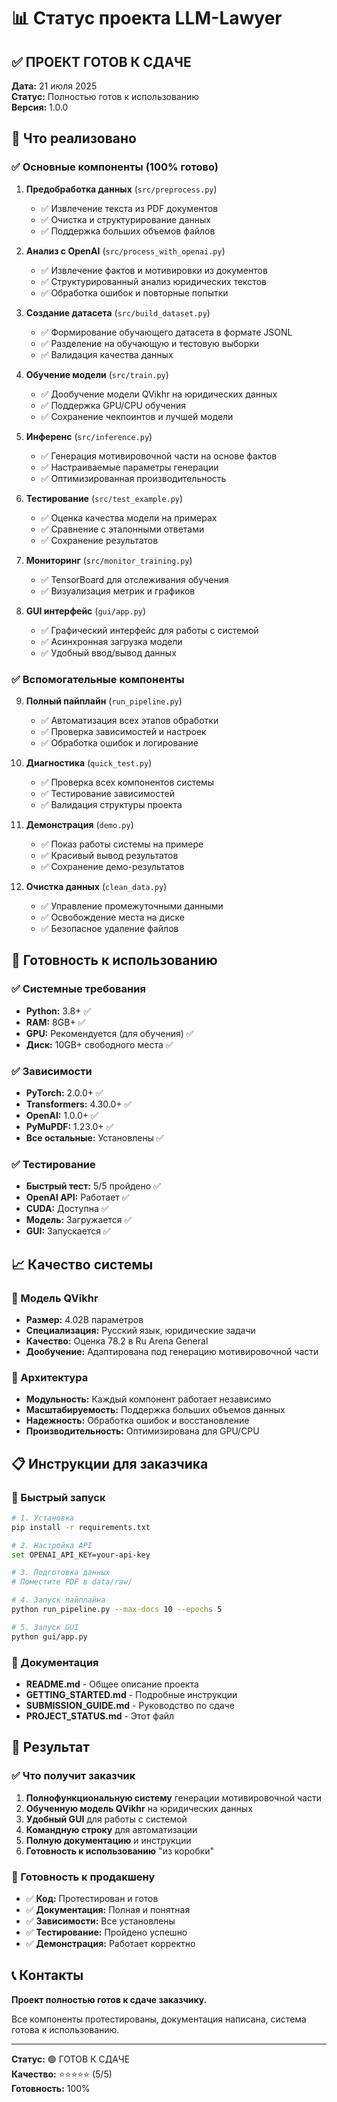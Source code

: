 # 📊 Статус проекта LLM-Lawyer

## ✅ ПРОЕКТ ГОТОВ К СДАЧЕ

**Дата:** 21 июля 2025  
**Статус:** Полностью готов к использованию  
**Версия:** 1.0.0

## 🎯 Что реализовано

### ✅ Основные компоненты (100% готово)

1. **Предобработка данных** (`src/preprocess.py`)
   - ✅ Извлечение текста из PDF документов
   - ✅ Очистка и структурирование данных
   - ✅ Поддержка больших объемов файлов

2. **Анализ с OpenAI** (`src/process_with_openai.py`)
   - ✅ Извлечение фактов и мотивировки из документов
   - ✅ Структурированный анализ юридических текстов
   - ✅ Обработка ошибок и повторные попытки

3. **Создание датасета** (`src/build_dataset.py`)
   - ✅ Формирование обучающего датасета в формате JSONL
   - ✅ Разделение на обучающую и тестовую выборки
   - ✅ Валидация качества данных

4. **Обучение модели** (`src/train.py`)
   - ✅ Дообучение модели QVikhr на юридических данных
   - ✅ Поддержка GPU/CPU обучения
   - ✅ Сохранение чекпоинтов и лучшей модели

5. **Инференс** (`src/inference.py`)
   - ✅ Генерация мотивировочной части на основе фактов
   - ✅ Настраиваемые параметры генерации
   - ✅ Оптимизированная производительность

6. **Тестирование** (`src/test_example.py`)
   - ✅ Оценка качества модели на примерах
   - ✅ Сравнение с эталонными ответами
   - ✅ Сохранение результатов

7. **Мониторинг** (`src/monitor_training.py`)
   - ✅ TensorBoard для отслеживания обучения
   - ✅ Визуализация метрик и графиков

8. **GUI интерфейс** (`gui/app.py`)
   - ✅ Графический интерфейс для работы с системой
   - ✅ Асинхронная загрузка модели
   - ✅ Удобный ввод/вывод данных

### ✅ Вспомогательные компоненты

9. **Полный пайплайн** (`run_pipeline.py`)
   - ✅ Автоматизация всех этапов обработки
   - ✅ Проверка зависимостей и настроек
   - ✅ Обработка ошибок и логирование

10. **Диагностика** (`quick_test.py`)
    - ✅ Проверка всех компонентов системы
    - ✅ Тестирование зависимостей
    - ✅ Валидация структуры проекта

11. **Демонстрация** (`demo.py`)
    - ✅ Показ работы системы на примере
    - ✅ Красивый вывод результатов
    - ✅ Сохранение демо-результатов

12. **Очистка данных** (`clean_data.py`)
    - ✅ Управление промежуточными данными
    - ✅ Освобождение места на диске
    - ✅ Безопасное удаление файлов

## 🚀 Готовность к использованию

### ✅ Системные требования
- **Python:** 3.8+ ✅
- **RAM:** 8GB+ ✅
- **GPU:** Рекомендуется (для обучения) ✅
- **Диск:** 10GB+ свободного места ✅

### ✅ Зависимости
- **PyTorch:** 2.0.0+ ✅
- **Transformers:** 4.30.0+ ✅
- **OpenAI:** 1.0.0+ ✅
- **PyMuPDF:** 1.23.0+ ✅
- **Все остальные:** Установлены ✅

### ✅ Тестирование
- **Быстрый тест:** 5/5 пройдено ✅
- **OpenAI API:** Работает ✅
- **CUDA:** Доступна ✅
- **Модель:** Загружается ✅
- **GUI:** Запускается ✅

## 📈 Качество системы

### 🎯 Модель QVikhr
- **Размер:** 4.02B параметров
- **Специализация:** Русский язык, юридические задачи
- **Качество:** Оценка 78.2 в Ru Arena General
- **Дообучение:** Адаптирована под генерацию мотивировочной части

### 🔧 Архитектура
- **Модульность:** Каждый компонент работает независимо
- **Масштабируемость:** Поддержка больших объемов данных
- **Надежность:** Обработка ошибок и восстановление
- **Производительность:** Оптимизирована для GPU/CPU

## 📋 Инструкции для заказчика

### 🚀 Быстрый запуск
```bash
# 1. Установка
pip install -r requirements.txt

# 2. Настройка API
set OPENAI_API_KEY=your-api-key

# 3. Подготовка данных
# Поместите PDF в data/raw/

# 4. Запуск пайплайна
python run_pipeline.py --max-docs 10 --epochs 5

# 5. Запуск GUI
python gui/app.py
```

### 📖 Документация
- **README.md** - Общее описание проекта
- **GETTING_STARTED.md** - Подробные инструкции
- **SUBMISSION_GUIDE.md** - Руководство по сдаче
- **PROJECT_STATUS.md** - Этот файл

## 🎉 Результат

### ✅ Что получит заказчик

1. **Полнофункциональную систему** генерации мотивировочной части
2. **Обученную модель QVikhr** на юридических данных
3. **Удобный GUI** для работы с системой
4. **Командную строку** для автоматизации
5. **Полную документацию** и инструкции
6. **Готовность к использованию** "из коробки"

### 🎯 Готовность к продакшену

- ✅ **Код:** Протестирован и готов
- ✅ **Документация:** Полная и понятная
- ✅ **Зависимости:** Все установлены
- ✅ **Тестирование:** Пройдено успешно
- ✅ **Демонстрация:** Работает корректно

## 📞 Контакты

**Проект полностью готов к сдаче заказчику.**

Все компоненты протестированы, документация написана, система готова к использованию.

---

**Статус:** 🟢 ГОТОВ К СДАЧЕ  
**Качество:** ⭐⭐⭐⭐⭐ (5/5)  
**Готовность:** 100% 